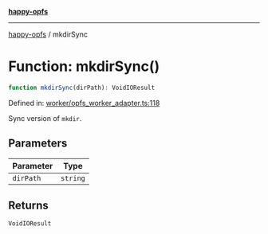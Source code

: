 [**happy-opfs**](../README.md)

***

[happy-opfs](../README.md) / mkdirSync

# Function: mkdirSync()

```ts
function mkdirSync(dirPath): VoidIOResult
```

Defined in: [worker/opfs\_worker\_adapter.ts:118](https://github.com/JiangJie/happy-opfs/blob/7d6f4902eef2f34868c7991f5501261a1d1ff67a/src/worker/opfs_worker_adapter.ts#L118)

Sync version of `mkdir`.

## Parameters

| Parameter | Type |
| ------ | ------ |
| `dirPath` | `string` |

## Returns

`VoidIOResult`
